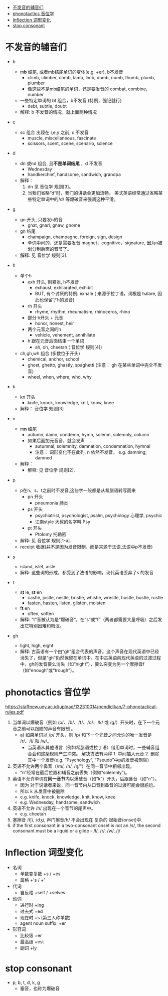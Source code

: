 [](...menustart)

- [不发音的辅音们](#4edcab669141561056b18c68d9ee220b)
- [phonotactics 音位学](#75c4dbdb1618a7cfc640ca896bb6e526)
- [Inflection 词型变化](#db3aa21cec02580bec1fbac4746161b5)
- [stop consonant](#74a5c2b102a055994d2dcd7e1b064cb1)

[](...menuend)


<h2 id="4edcab669141561056b18c68d9ee220b"></h2>

# 不发音的辅音们

- b
    - m**b** 结尾, 或者mb结尾单词的变体(e.g. +er), b不发音
        - climb, climber, comb, lamb, limb, dumb, numb, thumb, plumb, plumber
        - 像这些不是mb结尾的单词，还是要发音的 combat, combine, number
    - 一些特定单词的 bt 组合，b不发音 (特例，强记就行)
        - debt, subtle, doubt
    - 解释: b 不发音的情况，就上面两种情况
- c
    - sc 组合 出现在 i,e,y 之前, c 不发音
        - muscle, miscellaneous, fascinate
        - scissors, scent, scene, scenario, science
- d
    - dn 或nd 组合, 且**不是单词结尾** ，d 不发音
        - Wednesday
        - handkerchief, handsome, sandwich, grandpa
    - 解释： 
        1. dn 见 音位学 规则[3]。
        2. 当我们省略“d”时，我们的讲话会更加流畅。 美式英语经常通过省略某些特定单词中的/d/ 等爆破音来强调这种平滑。

- g
    - gn 开头, 只要发n的音
        - gnat, gnarl, gnaw, gnome
    - gn 结尾
        - champaign, champagne, foreign, sign, design
        - 单词中间的，还是需要发音 magnet，cognitive，signature, 因为n被划分到后面的音节了。
    - 解释: 见 音位学 规则[3].
- h
    - 单个h
        - exh 开头, 别紧张, h不发音
            - exhaust, exhilarated, exhibit
            - BUT, 有个讨厌的特例:  exhale ( 来源于拉丁语，词根是 halare, 因此也保留了h的发音)
        - rh 开头
            - rhyme, rhythm, rheumatism, rhinoceros, rhino
        - 部分 h开头 + 元音
            - honor, honest, heir
        - 两个元音之间的h
            - vehicle, vehement, annihilate
        - h 跟在元音后面结束一个单词
            - ah, oh, cheetah  ( 音位学 规则[4])
    - ch,gh,wh 组合 (多数位于开头)
        - chemical, anchor, school
        - ghost, ghetto, ghastly, spaghetti (注意： gh 在某些单词中完全不发音)
        - wheel, when, where, who, why
- k
    - kn 开头
        - knife, knock, knowledge, knit, know, knee 
    - 解释： 音位学 规则[3]
- n
    - m**n** 结尾
        - autumn, damn, condemn, hymn, solemn, solemnly, column
        - 如果后面加元音音，就会发声
            - autumnal, solemnity, damnation, condemnation, hymnal
            - 注意： 词形变化不在此列, n 依然不发音。 e.g. damning, damned
    - 解释：
        - 解释: 见 音位学 规则[2].
- p
    - p在n、s、t之前时不发音,这些字一般都是从希腊语转写而来
        - pn 开头
            - pneumonia 肺炎
        - ps 开头
            - psychiatrist, psychologist, psalm, psychology 心理学, psychic
            - 江南style 大叔的名字叫 Psy
        - pt 开头
            - Ptolomy 托勒密
    - 解释: 见 音位学 规则[1-a].
    - receipt 收据(并不是因为发音限制，而是来源于法语,法语中p不发音)
- s
    - island, islet, aisle
    - 解释: 这些词的形成，都受到了法语的影响，现代英语丢弃了s 的发音
- t
    - s**t** le, s**t** en
        - castle, jostle, nestle, bristle, whistle, wrestle, hustle, bustle, rustle 
        - fasten, hasten, listen, glisten, moisten
    - f**t** en
        - often, soften
    - 解释: “t”音被认为是“爆破音”，在“s”或“f”（两者都需要大量呼吸）之后发出它特别困难和晦涩。
- gh
    - light, high, eight
    - 解释: 古英语有一个由“gh”组合代表的声音。这个声音在现代英语中已经消失了，但是“gh”仍然保留在单词中。在中古英语向现代英语的过渡过程中，gh的发音要么消失（如“night”），要么突变为另一个摩擦音f（如“enough”或“trough”）。


<h2 id="75c4dbdb1618a7cfc640ca896bb6e526"></h2>

# phonotactics 音位学

https://staffnew.uny.ac.id/upload/132310014/pendidikan/7-phonotactical-rules.pdf

1. 当单词以爆破音（例如 /p/、/b/、/t/、/d/、/k/ 或 /g/）开头时，在下一个元音之前可以跟随的声音有限制 。
    - a) 如果单词以 /p/ 开头，则 /p/ 和下一个元音之间允许的唯一发音是 /r/、/l/ 和 /w/。
        - 当英语从其他语言（例如希腊语或拉丁语）借用单词时，一些辅音组合会和这条规则产生冲突。 解决方法有两种 1. 中间插入元音 2. 删除其中一个发音(e.g. “Psychology”, “Pseudo”中p的发音被删除)
2. 英语不允许两个鼻音（/m/, /n/, /ŋ/”）在同一音节中相邻出现。
    - “n”经常在最后位置和辅音之前丢失（例如“solemnly”)。
3. 英语不允许单词在**同一音节**内以爆破音（如“k”）开头，后跟鼻音（如“n”）。
    - 因为 对于说话者来说，同一音节内从口音到鼻音的过渡可能会很尴尬。
    - 所以 k 从发音中被删除
    - e.g. knife, knock, knowledge, knit, know, knee
    - e.g. Wednesday, handsome, sandwich
4. 英语不允许 /h/ 出现在一个音节的尾声中。
    - e.g. cheetah
5. 塞擦音 /tʃ/, /dʒ/, 声门擦音/h/ 不会出现在 复杂的 起始音(onset)中.
6. if the first consonant in a two-consonant onset is not an /s/, the second consonant must be a liquid or a glide - /l/, /r/, /w/, /j/


<h2 id="db3aa21cec02580bec1fbac4746161b5"></h2>

# Inflection 词型变化

- 名词
    - 单数变复数 +s / +es
    - 属格 +'s / +'
- 代词
    - 自反格  +self / +selves
- 动词
    - 进行时 +ing
    - 过去式 +ed
    - 现在时 +s (第三人称单数)
    - agent noun suffix:  +er
- 形容词
    - 比较级 +er
    - 最高级 +est
    - 副词 +ly


<h2 id="74a5c2b102a055994d2dcd7e1b064cb1"></h2>

# stop consonant

- p, b, t, d, k, g
    - 塞音，也称为爆破音
